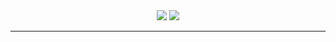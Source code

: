 <div align="center">
  <img src="https://github-readme-stats.vercel.app/api?username=TomVer99&count_private=true&show_icons=true&theme=dark"/>
  <img src="https://github-readme-stats.vercel.app/api/top-langs/?username=TomVer99&theme=dark&layout=compact&count_private=true"/>
</div>
<hr/>
